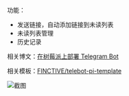 功能：

- 发送链接，自动添加链接到未读列表
- 未读列表管理
- 历史记录

相关博文：[在树莓派上部署 Telegram Bot](https://finctive.com/2020-11-telegram-bot-and-pi/)

相关模板：[FINCTIVE/telebot-pi-template](https://github.com/FINCTIVE/telebot-pi-template)

![截图](https://user-images.githubusercontent.com/31786061/100351251-1e4a2c00-3026-11eb-84f0-93b1e0969e67.png)
